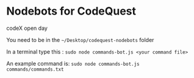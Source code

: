 # Nodebots for CodeQuest 

codeX open day

You need to be in the `~/Desktop/codequest-nodebots` folder

In a terminal type this : `sudo node commands-bot.js <your command file> `

An example command is: `sudo node commands-bot.js commands/commands.txt `
